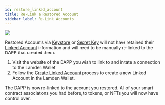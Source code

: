 ```yaml
---
id: restore_linked_account
title: Re-Link a Restored Account
sidebar_label: Re-Link Accounts
---
```

 
![](/img/wallet/gif/1.0.0_dapp_change_association.gif)

Restored Accounts via <u>[Keystore](/docs/wallet/accounts_linked_overview)</u> or <u>[Secret Key](/docs/wallet/accounts_creation#existing-account)</u> will not have retained their <u>[Linked Account](/docs/wallet/accounts_linked_overview)</u>  information and will need to be manually re-linked to the DAPP that created them.

1. Visit the website of the DAPP you wish to link to and initate a connection to the Lamden Wallet
2. Follow the <u>[Create Linked Account](/docs/wallet/accounts_linked_create)</u> process to create a new Linked Account in the Lamden Wallet.

The DAPP is now re-linked to the account you restored.  All of your smart contract associations you had before, to tokens, or NFTs you will now have control over.